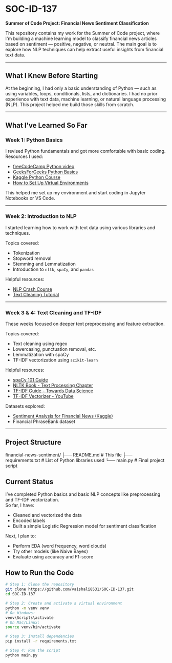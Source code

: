 # SOC-ID-137  
**Summer of Code Project: Financial News Sentiment Classification**

This repository contains my work for the Summer of Code project, where I'm building a machine learning model to classify financial news articles based on sentiment — positive, negative, or neutral. The main goal is to explore how NLP techniques can help extract useful insights from financial text data.

---

## What I Knew Before Starting

At the beginning, I had only a basic understanding of Python — such as using variables, loops, conditionals, lists, and dictionaries. I had no prior experience with text data, machine learning, or natural language processing (NLP). This project helped me build those skills from scratch.

---

## What I've Learned So Far

### Week 1: Python Basics
I revised Python fundamentals and got more comfortable with basic coding. Resources I used:

- [freeCodeCamp Python video](https://youtu.be/kqtD5dpn9C8?si=2OBhsaMBJ8Cx1jNs)
- [GeeksForGeeks Python Basics](https://www.geeksforgeeks.org/python-basics/)
- [Kaggle Python Course](https://www.kaggle.com/learn/python)
- [How to Set Up Virtual Environments](https://www.freecodecamp.org/news/how-to-setup-virtual-environments-in-python/)

This helped me set up my environment and start coding in Jupyter Notebooks or VS Code.

---

### Week 2: Introduction to NLP
I started learning how to work with text data using various libraries and techniques.

Topics covered:
- Tokenization
- Stopword removal
- Stemming and Lemmatization
- Introduction to `nltk`, `spaCy`, and `pandas`

Helpful resources:
- [NLP Crash Course](https://youtu.be/1FZ0A1QCMWc?si=snmDGToAel0_PX4y)
- [Text Cleaning Tutorial](https://youtu.be/WnGPv6HnBok)

---

### Week 3 & 4: Text Cleaning and TF-IDF
These weeks focused on deeper text preprocessing and feature extraction.

Topics covered:
- Text cleaning using regex
- Lowercasing, punctuation removal, etc.
- Lemmatization with spaCy
- TF-IDF vectorization using `scikit-learn`

Helpful resources:
- [spaCy 101 Guide](https://spacy.io/usage/spacy-101)
- [NLTK Book - Text Processing Chapter](https://www.nltk.org/book/ch03.html)
- [TF-IDF Guide - Towards Data Science](https://towardsdatascience.com/tf-idf-for-text-mining-illustrated-with-a-real-life-example-3e1334c273b8)
- [TF-IDF Vectorizer - YouTube](https://youtu.be/qvZSdDOc6gs)

Datasets explored:
- [Sentiment Analysis for Financial News (Kaggle)](https://www.kaggle.com/datasets/ankurzing/sentiment-analysis-for-financial-news)
- Financial PhraseBank dataset

---

## Project Structure
financial-news-sentiment/
├── README.md # This file
├── requirements.txt # List of Python libraries used
└── main.py # Final project script
## Current Status

I’ve completed Python basics and basic NLP concepts like preprocessing and TF-IDF vectorization.  
So far, I have:
- Cleaned and vectorized the data
- Encoded labels
- Built a simple Logistic Regression model for sentiment classification

Next, I plan to:
- Perform EDA (word frequency, word clouds)
- Try other models (like Naive Bayes)
- Evaluate using accuracy and F1-score

## How to Run the Code

```bash
# Step 1: Clone the repository
git clone https://github.com/vaishali8531/SOC-ID-137.git
cd SOC-ID-137

# Step 2: Create and activate a virtual environment
python -m venv venv
# On Windows:
venv\Scripts\activate
# On Mac/Linux:
source venv/bin/activate

# Step 3: Install dependencies
pip install -r requirements.txt

# Step 4: Run the script
python main.py
